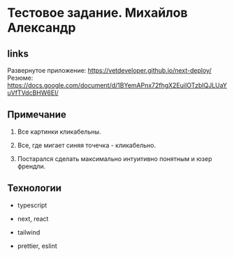 # Тестовое задание. Михайлов Александр

## links

Развернутое приложение: https://vetdeveloper.github.io/next-deploy/
Резюме: https://docs.google.com/document/d/1BYemAPnx72fhgX2EuiIOTzbIQJLUaYuVfTVdcBHW6EI/

## Примечание

1. Все картинки кликабельны.

2. Все, где мигает синяя точечка - кликабельно.

3. Постарался сделать максимально интуитивно понятным и юзер френдли.

## Технологии

- typescript

- next, react

- tailwind

- prettier, eslint
